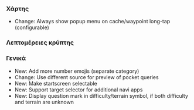 ### Χάρτης
- Change: Always show popup menu on cache/waypoint long-tap (configurable)

### Λεπτομέρειες κρύπτης

### Γενικά
- New: Add more number emojis (separate category)
- Change: Use different source for preview of pocket queries
- New: Make startscreen selectable
- New: Support target selector for additional navi apps
- New: Display question mark in difficulty/terrain symbol, if both difficulty and terrain are unknown
